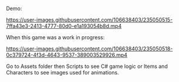Demo:

https://user-images.githubusercontent.com/106638403/235050515-7ffa43e3-2413-4777-80d0-e1a193054b8d.mp4

When this game was a work in progress:

https://user-images.githubusercontent.com/106638403/235050518-0c379724-4f3d-4643-9537-389003529926.mp4

Go to Assets folder then Scripts to see C# game logic or Items and Characters to see images used for animations.
